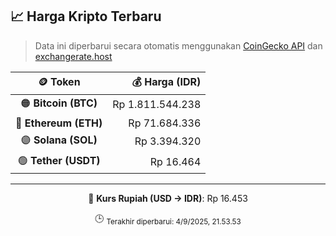 

<!-- HARGA_KRIPTO -->
## 📈 Harga Kripto Terbaru

> Data ini diperbarui secara otomatis menggunakan [CoinGecko API](https://www.coingecko.com/) dan [exchangerate.host](https://exchangerate.host/)

<div align="center">

| 🪙 Token | 💰 Harga (IDR) |
|:------:|---------------:|
| 🟠 **Bitcoin (BTC)**   | Rp 1.811.544.238 |
| 🔵 **Ethereum (ETH)**  | Rp 71.684.336 |
| 🟣 **Solana (SOL)**    | Rp 3.394.320 |
| 🟢 **Tether (USDT)**   | Rp 16.464 |

---

💱 **Kurs Rupiah (USD → IDR)**: Rp 16.453

🕒 <sub>Terakhir diperbarui: 4/9/2025, 21.53.53</sub>

</div>
<!-- /HARGA_KRIPTO -->